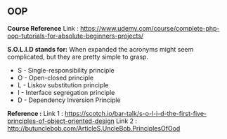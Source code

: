 ## OOP
**Course Reference**
	Link : https://www.udemy.com/course/complete-php-oop-tutorials-for-absolute-beginners-projects/

**S.O.L.I.D stands for:**
When expanded the acronyms might seem complicated, but they are pretty simple to grasp.

 - S - Single-responsibility principle
 - O - Open-closed principle
 - L - Liskov substitution principle
 - I - Interface segregation principle
 - D - Dependency Inversion Principle

**Reference :**
	Link 1 : https://scotch.io/bar-talk/s-o-l-i-d-the-first-five-principles-of-object-oriented-design
Link 2 : http://butunclebob.com/ArticleS.UncleBob.PrinciplesOfOod